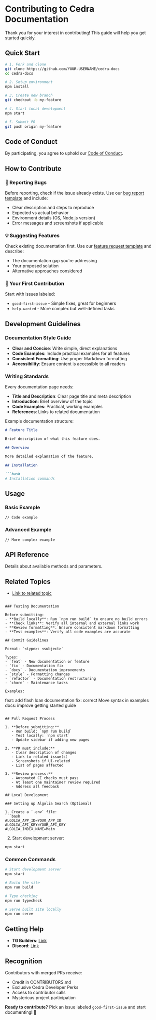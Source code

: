 # Contributing to Cedra Documentation

Thank you for your interest in contributing! This guide will help you get started quickly.

## Quick Start

```bash
# 1. Fork and clone
git clone https://github.com/YOUR-USERNAME/cedra-docs
cd cedra-docs

# 2. Setup environment
npm install

# 3. Create new branch
git checkout -b my-feature

# 4. Start local development
npm start

# 5. Submit PR
git push origin my-feature
```

## Code of Conduct
By participating, you agree to uphold our [Code of Conduct](CODE_OF_CONDUCT.md).

## How to Contribute

### 🐛 Reporting Bugs

Before reporting, check if the issue already exists. Use our [bug report template](.github/ISSUE_TEMPLATE/bug_report.md) and include:
- Clear description and steps to reproduce
- Expected vs actual behavior
- Environment details (OS, Node.js version)
- Error messages and screenshots if applicable

### 💡 Suggesting Features

Check existing documentation first. Use our [feature request template](.github/ISSUE_TEMPLATE/feature_request.md) and describe:
- The documentation gap you're addressing
- Your proposed solution
- Alternative approaches considered

### 📝 Your First Contribution

Start with issues labeled:
- `good-first-issue` - Simple fixes, great for beginners
- `help-wanted` - More complex but well-defined tasks

## Development Guidelines

### Documentation Style Guide

- **Clear and Concise**: Write simple, direct explanations
- **Code Examples**: Include practical examples for all features
- **Consistent Formatting**: Use proper Markdown formatting
- **Accessibility**: Ensure content is accessible to all readers

### Writing Standards

Every documentation page needs:
- **Title and Description**: Clear page title and meta description
- **Introduction**: Brief overview of the topic
- **Code Examples**: Practical, working examples
- **References**: Links to related documentation

Example documentation structure:
```markdown
# Feature Title

Brief description of what this feature does.

## Overview

More detailed explanation of the feature.

## Installation

```bash
# Installation commands
```

## Usage

### Basic Example

```move
// Code example
```

### Advanced Example

```move
// More complex example
```

## API Reference

Details about available methods and parameters.

## Related Topics

- [Link to related topic](./related-topic.md)
```

### Testing Documentation

Before submitting:
- **Build locally**: Run `npm run build` to ensure no build errors
- **Check links**: Verify all internal and external links work
- **Review formatting**: Ensure consistent markdown formatting
- **Test examples**: Verify all code examples are accurate

## Commit Guidelines

Format: `<type>: <subject>`

Types:
- `feat` - New documentation or feature
- `fix` - Documentation fix
- `docs` - Documentation improvements
- `style` - Formatting changes
- `refactor` - Documentation restructuring
- `chore` - Maintenance tasks

Examples:
```
feat: add flash loan documentation
fix: correct Move syntax in examples
docs: improve getting started guide
```

## Pull Request Process

1. **Before submitting:**
   - Run build: `npm run build`
   - Test locally: `npm start`
   - Update sidebar if adding new pages

2. **PR must include:**
   - Clear description of changes
   - Link to related issue(s)
   - Screenshots if UI-related
   - List of pages affected

3. **Review process:**
   - Automated CI checks must pass
   - At least one maintainer review required
   - Address all feedback

## Local Development

### Setting up Algolia Search (Optional)

1. Create a `.env` file:
```bash
ALGOLIA_APP_ID=YOUR_APP_ID
ALGOLIA_API_KEY=YOUR_API_KEY
ALGOLIA_INDEX_NAME=Main
```

2. Start development server:
```bash
npm start
```

### Common Commands

```bash
# Start development server
npm start

# Build the site
npm run build

# Type checking
npm run typecheck

# Serve built site locally
npm run serve
```

## Getting Help

- **TG Builders**: [Link](https://t.me/+Ba3QXd0VG9U0Mzky)
- **Discord**: [Link](https://discord.com/invite/cedranetwork)

## Recognition

Contributors with merged PRs receive:
- Credit in CONTRIBUTORS.md
- Exclusive Cedra Developer Perks
- Access to contributor calls
- Mysterious project participation

**Ready to contribute?** Pick an issue labeled `good-first-issue` and start documenting! 🚀
